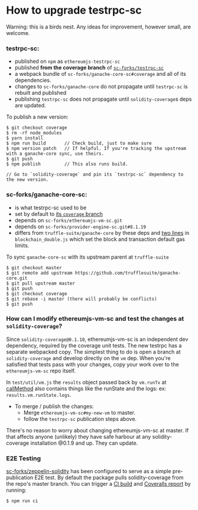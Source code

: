 # How to upgrade testrpc-sc

Warning: this is a birds nest. Any ideas for improvement, however small, are welcome. 

### testrpc-sc:
+ published on `npm` as `ethereumjs-testrpc-sc`
+ published **from the coverage branch** of [`sc-forks/testrpc-sc`](https://github.com/sc-forks/testrpc-sc/tree/coverage)
+ a webpack bundle of `sc-forks/ganache-core-sc#coverage` and all of its dependencies.
+ changes to `sc-forks/ganache-core` do not propagate until `testrpc-sc` is rebuilt and published
+ publishing `testrpc-sc` does not propagate until `solidity-coverage`s deps are updated.

To publish a new version:

```
$ git checkout coverage
$ rm -rf node_modules
$ yarn install
$ npm run build       // Check build, just to make sure
$ npm version patch   // If helpful. If you're tracking the upstream with a ganache-core sync, use theirs.
$ git push
$ npm publish         // This also runs build.  

// Go to `solidity-coverage` and pin its `testrpc-sc` dependency to the new version. 
```
### sc-forks/ganache-core-sc:
+ is what testrpc-sc used to be
+ set by default to [its `coverage` branch](https://github.com/sc-forks/ganache-core-sc)
+ depends on `sc-forks/ethereumjs-vm-sc.git`
+ depends on `sc-forks/provider-engine-sc.git#8.1.19` 
+ differs from `truffle-suite/ganache-core` by these deps and 
  [two lines](https://github.com/sc-forks/ganache-core/blob/ae31080cdc581fef416a1c68cbe28ff71b6fb7c9/lib/blockchain_double.js#L36-L37) 
  in `blockchain_double.js` which set the block and transaction default gas limits.

To sync `ganache-core-sc` with its upstream parent at `truffle-suite`
```
$ git checkout master
$ git remote add upstream https://github.com/trufflesuite/ganache-core.git
$ git pull upstream master
$ git push
$ git checkout coverage 
$ git rebase -i master (there will probably be conflicts)
$ git push
```

### How can I modify ethereumjs-vm-sc and test the changes at `solidity-coverage`?

Since `solidity-coverage@0.1.10`, ethereumjs-vm-sc is an independent dev dependency, 
required by the coverage unit tests. The new testrpc has a separate webpacked copy. The simplest 
thing to do is open a branch at `solidity-coverage` and develop directly on the `vm` dep. 
When you're satisfied that tests pass with your changes, copy your work over to the `ethereumjs-vm-sc` repo itself. 

In `test/util/vm.js` the `results` object passed back by `vm.runTx` at [callMethod](https://github.com/sc-forks/solidity-coverage/blob/master/test/util/vm.js#L120)
also contains things like the runState and the logs: ex: `results.vm.runState.logs`.

+ To merge / publish the changes:
  + Merge `ethereumjs-vm-sc#my-new-vm` to master.
  + follow the `testrpc-sc` publication steps above.

There's no reason to worry about changing ethereumjs-vm-sc at master. If that affects anyone (unlikely)
they have safe harbour at any solidity-coverage installation @0.1.9 and up. They can update. 

### E2E Testing

[sc-forks/zeppelin-solidity](https://github.com/sc-forks/zeppelin-solidity) has been configured to 
serve as a simple pre-publication E2E test. By default the package pulls solidity-coverage from the repo's master branch. 
You can trigger a [CI build](https://travis-ci.org/sc-forks/zeppelin-solidity) and [Coveralls report](https://coveralls.io/github/sc-forks/zeppelin-solidity) by running:

```
$ npm run ci
```








